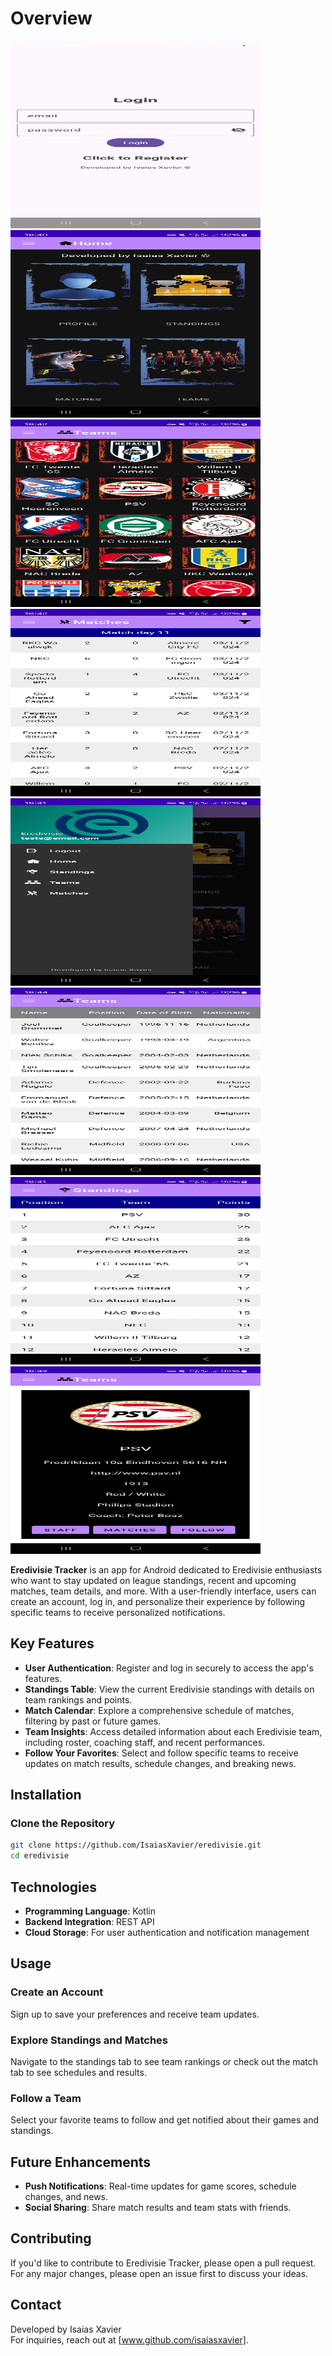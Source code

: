 # Overview

<img src="images/Login.jpg" alt="Login" width="400" height="300">
<img src="images/Home.jpg" alt="Home" width="400" height="300">
<img src="images/Teams.jpg" alt="Teams" width="400" height="300">
<img src="images/Matches.jpg" alt="Matches" width="400" height="300">
<img src="images/Sidebar_menu.jpg" alt="Sidebar Menu" width="400" height="300">
<img src="images/Staff.jpg" alt="Staff" width="400" height="300">
<img src="images/Standings.jpg" alt="Standings" width="400" height="300">
<img src="images/Team_detail.jpg" alt="Team Detail" width="400" height="300">

**Eredivisie Tracker** is an app for Android dedicated to Eredivisie enthusiasts who want to stay updated on league 
standings, recent and upcoming matches, team details, and more. With a user-friendly interface, users can create an account, log in, and personalize their experience by following specific teams to receive personalized notifications.

## Key Features

- **User Authentication**: Register and log in securely to access the app's features.
- **Standings Table**: View the current Eredivisie standings with details on team rankings and points.
- **Match Calendar**: Explore a comprehensive schedule of matches, filtering by past or future games.
- **Team Insights**: Access detailed information about each Eredivisie team, including roster, coaching staff, and recent performances.
- **Follow Your Favorites**: Select and follow specific teams to receive updates on match results, schedule changes, and breaking news.

## Installation

### Clone the Repository

```bash
git clone https://github.com/IsaiasXavier/eredivisie.git
cd eredivisie
````

## Technologies

- **Programming Language**: Kotlin
- **Backend Integration**: REST API
- **Cloud Storage**: For user authentication and notification management

## Usage

### Create an Account
Sign up to save your preferences and receive team updates.

### Explore Standings and Matches
Navigate to the standings tab to see team rankings or check out the match tab to see schedules and results.

### Follow a Team
Select your favorite teams to follow and get notified about their games and standings.

## Future Enhancements

- **Push Notifications**: Real-time updates for game scores, schedule changes, and news.
- **Social Sharing**: Share match results and team stats with friends.

## Contributing

If you'd like to contribute to Eredivisie Tracker, please open a pull request. For any major changes, please open an issue first to discuss your ideas.

## Contact

Developed by Isaias Xavier  
For inquiries, reach out at [www.github.com/isaiasxavier].

